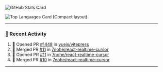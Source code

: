 ![GitHub Stats Card](https://github-readme-stats.vercel.app/api?username=7nohe&count_private=true&theme=react)

![Top Languages Card (Compact layout)](https://github-readme-stats.vercel.app/api/top-langs/?username=7nohe&layout=compact&theme=react)

---

### :koala: Recent Activity

<!--START_SECTION:activity-->
1. 💪 Opened PR [#1448](https://github.com/vuejs/vitepress/pull/1448) in [vuejs/vitepress](https://github.com/vuejs/vitepress)
2. 🎉 Merged PR [#11](https://github.com/7nohe/react-realtime-cursor/pull/11) in [7nohe/react-realtime-cursor](https://github.com/7nohe/react-realtime-cursor)
3. 💪 Opened PR [#11](https://github.com/7nohe/react-realtime-cursor/pull/11) in [7nohe/react-realtime-cursor](https://github.com/7nohe/react-realtime-cursor)
4. 🎉 Merged PR [#10](https://github.com/7nohe/react-realtime-cursor/pull/10) in [7nohe/react-realtime-cursor](https://github.com/7nohe/react-realtime-cursor)
<!--END_SECTION:activity-->

---
